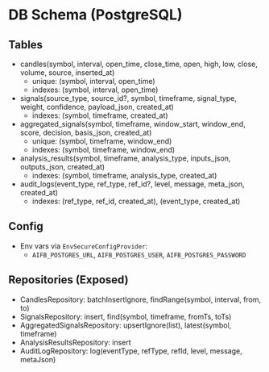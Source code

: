 # DB Schema (PostgreSQL)

## Tables
- candles(symbol, interval, open_time, close_time, open, high, low, close, volume, source, inserted_at)
  - unique: (symbol, interval, open_time)
  - indexes: (symbol, interval, open_time)
- signals(source_type, source_id?, symbol, timeframe, signal_type, weight, confidence, payload_json, created_at)
  - indexes: (symbol, timeframe, created_at)
- aggregated_signals(symbol, timeframe, window_start, window_end, score, decision, basis_json, created_at)
  - unique: (symbol, timeframe, window_end)
  - indexes: (symbol, timeframe, window_end)
- analysis_results(symbol, timeframe, analysis_type, inputs_json, outputs_json, created_at)
  - indexes: (symbol, timeframe, analysis_type, created_at)
- audit_logs(event_type, ref_type, ref_id?, level, message, meta_json, created_at)
  - indexes: (ref_type, ref_id, created_at), (event_type, created_at)

## Config
- Env vars via `EnvSecureConfigProvider`:
  - `AIFB_POSTGRES_URL`, `AIFB_POSTGRES_USER`, `AIFB_POSTGRES_PASSWORD`

## Repositories (Exposed)
- CandlesRepository: batchInsertIgnore, findRange(symbol, interval, from, to)
- SignalsRepository: insert, find(symbol, timeframe, fromTs, toTs)
- AggregatedSignalsRepository: upsertIgnore(list), latest(symbol, timeframe)
- AnalysisResultsRepository: insert
- AuditLogRepository: log(eventType, refType, refId, level, message, metaJson)
